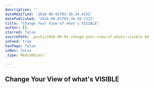 ```yaml
---
description: ''
dateModified: '2016-06-01T03:36:34.415Z'
datePublished: '2016-06-01T03:36:50.712Z'
title: "Change Your View of what's VISIBLE"
author: []
starred: false
sourcePath: _posts/2016-06-01-change-your-view-of-whats-visible.md
inFeed: true
hasPage: false
inNav: false
_type: MediaObject

---
```

<article style=""><h1>Change Your View of what's VISIBLE</h1></article>